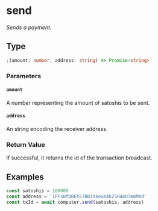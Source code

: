 # send

_Sends a payment._

## Type

```ts
;(amount: number, address: string) => Promise<string>
```

### Parameters

#### `amount`

A number representing the amount of satoshis to be sent.

#### `address`

An string encoding the receiver address.

### Return Value

If successful, it returns the id of the transaction broadcast.

## Examples

```ts
const satoshis = 100000
const address = '1FFsHfDBEh57BB1nkeuKAk25H44U7mmMXd'
const txId = await computer.send(satoshis, address)
```
